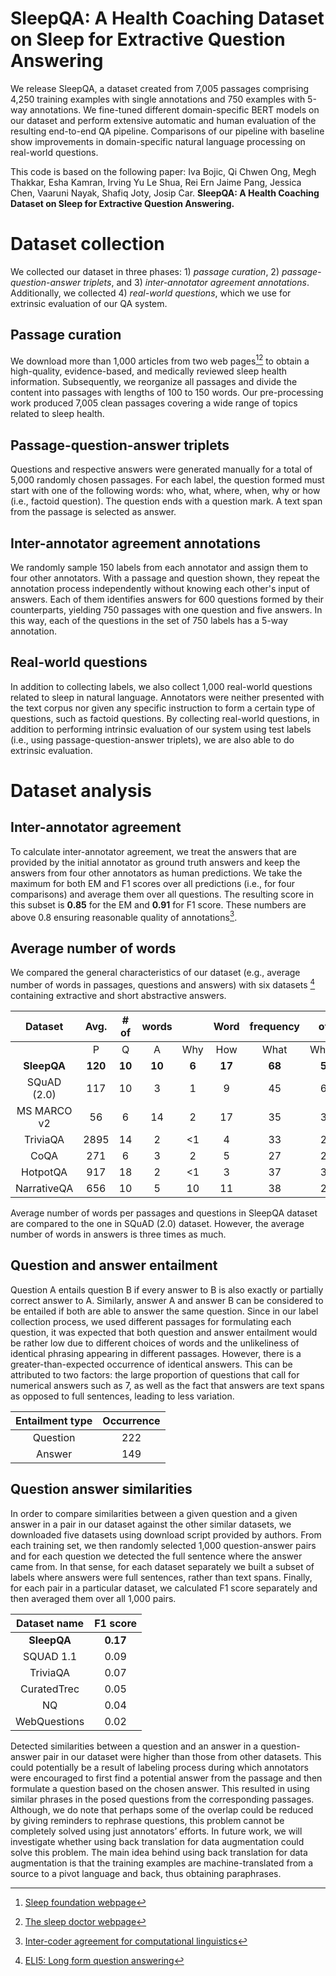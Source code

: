 # SleepQA: A Health Coaching Dataset on Sleep for Extractive Question Answering


We release SleepQA, a dataset created from 7,005 passages comprising 4,250 training examples with single annotations and 750 examples with 5-way annotations. We fine-tuned different domain-specific BERT models on our dataset and perform extensive automatic and human evaluation of the resulting end-to-end QA pipeline. Comparisons of our pipeline with baseline show improvements in domain-specific natural language processing on real-world questions.

This code is based on the following paper: Iva Bojic, Qi Chwen Ong, Megh Thakkar, Esha Kamran, Irving Yu Le Shua, Rei Ern Jaime Pang, Jessica Chen, Vaaruni Nayak, Shafiq Joty, Josip Car. **SleepQA: A Health Coaching Dataset on Sleep for Extractive Question Answering.**

# Dataset collection

We collected our dataset in three phases: 1) *passage curation*, 2) *passage-question-answer triplets*, and 3) *inter-annotator agreement annotations*. Additionally, we collected 4) *real-world questions*, which we use for extrinsic evaluation of our QA system. 


## Passage curation

We download more than 1,000 articles from two web pages[^1][^2] to obtain a high-quality, evidence-based, and medically reviewed sleep health information. Subsequently, we reorganize all passages and divide the content into passages with lengths of 100 to 150 words. Our pre-processing work produced 7,005 clean passages covering a wide range of topics related to sleep health.

## Passage-question-answer triplets

Questions and respective answers were generated manually for a total of 5,000 randomly chosen passages. For each label, the question formed must start with one of the following words: who, what, where, when, why or how (i.e., factoid question). The question ends with a question mark. A text span from the passage is selected as answer.

## Inter-annotator agreement annotations

We randomly sample 150 labels from each annotator and assign them to four other annotators. With a passage and question shown, they repeat the annotation process independently without knowing each other's input of answers. Each of them identifies answers for 600 questions formed by their counterparts, yielding 750 passages with one question and five answers. In this way, each of the questions in the set of 750 labels has a 5-way annotation.

## Real-world questions

In addition to collecting labels, we also collect 1,000 real-world questions related to sleep in natural language. Annotators were neither presented with the text corpus nor given any specific instruction to form a certain type of questions, such as factoid questions. By collecting real-world questions, in addition to performing intrinsic evaluation of our system using test labels (i.e., using passage-question-answer triplets), we are also able to do extrinsic evaluation.


# Dataset analysis

## Inter-annotator agreement

To calculate inter-annotator agreement, we treat the answers that are provided by the initial annotator as ground truth answers and keep the answers from four other annotators as human predictions. We take the maximum for both EM and F1 scores over all predictions (i.e., for four comparisons) and average them over all questions. The resulting score in this subset is **0.85** for the EM and **0.91** for F1 score. These numbers are above 0.8 ensuring reasonable quality of annotations[^4].

## Average number of words

We compared the general characteristics of our dataset (e.g., average number of words in passages, questions and answers) with six datasets [^3] containing extractive and short abstractive answers.

| Dataset      | Avg.             | \# of | words |     |Word| frequency | of    |1st    | question|(%) || 
| :----------: | :--------------: | :---: | :---: |:--: |:--:|:--:| :--: | :---: | :---: | :---: | :---: |
|              | P                | Q     | A     | Why |How |What| When | Where | Who   | Which | OTHER |
| **SleepQA**  | **120**          | **10**|**10** |**6**|**17**|**68**|**5**|**1**| **3**| **0** | **0** |
| SQuAD (2\.0) | 117              | 10    | 3     | 1   | 9  | 45 | 6    | 4     | 10    | 4     | 18    |
| MS MARCO v2  | 56               | 6     | 14    | 2   | 17 | 35 | 3    | 4     | 3     | 2     | 35    |
| TriviaQA     | 2895             | 14    | 2     | <1  | 4  | 33 | 2    | 2     | 17    | 42    | <1    |
| CoQA         | 271              | 6     | 3     | 2   | 5  | 27 | 2    | 5     | 15    | 1     | 43    |
| HotpotQA     | 917              | 18    | 2     | <1  | 3  | 37 | 3    | 2     | 14    | 29    | 13    |
| NarrativeQA  | 656              | 10    | 5     | 10  | 11 | 38 | 2    | 8     | 23    | 2     | 7     |

Average number of words per passages and questions in SleepQA dataset are compared to the one in SQuAD (2.0) dataset. However, the average number of words in answers is three times as much.

## Question and answer entailment

Question A entails question B if every answer to B is also exactly or partially correct answer to A. Similarly, answer A and answer B can be considered to be entailed if both are able to answer the same question. Since in our label collection process, we used different passages for formulating each question, it was expected that both question and answer entailment would be rather low due to different choices of words and the unlikeliness of identical phrasing appearing in different passages. However, there is a greater-than-expected occurrence of identical answers. This can be attributed to two factors: the large proportion of questions that call for numerical answers such as 7, as well as the fact that answers are text spans as opposed to full sentences, leading to less variation.

| Entailment type | Occurrence |
| :-------------: | :--------: |
| Question        |     222    |
| Answer          |     149    |

## Question answer similarities

In order to compare similarities between a given question and a given answer in a pair in our dataset against the other similar datasets, we downloaded five datasets using download script provided by authors. From each training set, we then randomly selected 1,000 question-answer pairs and for each question we detected the full sentence where the answer came from. In that sense, for each dataset separately we built a subset of labels where answers were full sentences, rather than text spans. Finally, for each pair in a particular dataset, we calculated F1 score separately and then averaged them over all 1,000 pairs. 

| Dataset name | F1 score |
| :----------: | :------: |
| **SleepQA**  | **0.17** |
|  SQUAD 1.1   |   0.09   |
| TriviaQA     |   0.07   |
|  CuratedTrec | 0.05     |
|  NQ          | 0.04     |
| WebQuestions | 0.02     |

Detected similarities between a question and an answer in a question-answer pair in our dataset were higher than those from other datasets. This could potentially be a result of labeling process during which annotators were encouraged to first find a potential answer from the passage and then formulate a question based on the chosen answer. This resulted in using similar phrases in the posed questions from the corresponding passages. Although, we do note that perhaps some of the overlap could be reduced by giving reminders to rephrase questions, this problem cannot be completely solved using just annotators’ efforts. In future work, we will investigate whether using back translation for data augmentation could solve this problem. The main idea behind using back translation for data augmentation is that the training examples are machine-translated from a source to a pivot language and back, thus obtaining paraphrases. 



[^1]: [Sleep foundation webpage](https://www.sleepfoundation.org)
[^2]: [The sleep doctor webpage](https://thesleepdoctor.com)
[^3]: [ELI5: Long form question answering](https://arxiv.org/abs/1907.09190)
[^4]: [Inter-coder agreement for computational linguistics](https://direct.mit.edu/coli/article/34/4/555/1999/Inter-Coder-Agreement-for-Computational)
[^5]: [Five different datasets](https://github.com/facebookresearch/DPR/blob/main/dpr/data/download_data.py)
